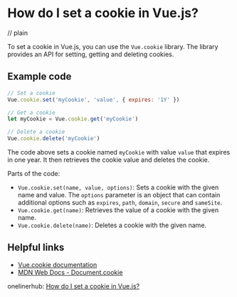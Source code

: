 # How do I set a cookie in Vue.js?
// plain

To set a cookie in Vue.js, you can use the `Vue.cookie` library. The library provides an API for setting, getting and deleting cookies.

## Example code

```js
// Set a cookie
Vue.cookie.set('myCookie', 'value', { expires: '1Y' })

// Get a cookie
let myCookie = Vue.cookie.get('myCookie')

// Delete a cookie
Vue.cookie.delete('myCookie')
```

The code above sets a cookie named `myCookie` with value `value` that expires in one year. It then retrieves the cookie value and deletes the cookie.

Parts of the code:
- `Vue.cookie.set(name, value, options)`: Sets a cookie with the given name and value. The `options` parameter is an object that can contain additional options such as `expires`, `path`, `domain`, `secure` and `sameSite`.
- `Vue.cookie.get(name)`: Retrieves the value of a cookie with the given name.
- `Vue.cookie.delete(name)`: Deletes a cookie with the given name.

## Helpful links
- [Vue.cookie documentation](https://github.com/alfhen/vue-cookie#readme)
- [MDN Web Docs - Document.cookie](https://developer.mozilla.org/en-US/docs/Web/API/Document/cookie)

onelinerhub: [How do I set a cookie in Vue.js?](https://onelinerhub.com/vue.js/how-do-i-set-a-cookie-in-vue-js)